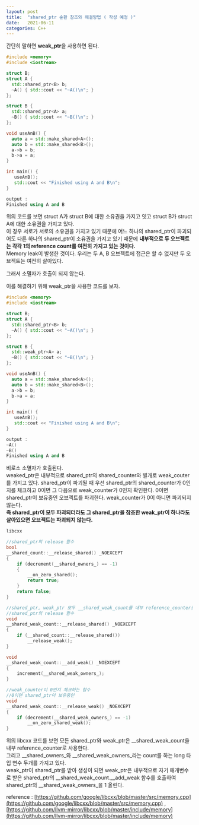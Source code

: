 ```yaml
---
layout: post
title:  "shared_ptr 순환 참조와 해결방법 ( 작성 예정 )"
date:   2021-06-11
categories: C++
---
```


간단히 말하면 **weak_ptr**을 사용하면 된다.             

```c++
#include <memory>
#include <iostream>

struct B;
struct A {
  std::shared_ptr<B> b;  
  ~A() { std::cout << "~A()\n"; }
};

struct B {
  std::shared_ptr<A> a;
  ~B() { std::cout << "~B()\n"; }  
};

void useAnB() {
  auto a = std::make_shared<A>();
  auto b = std::make_shared<B>();
  a->b = b;
  b->a = a;
}

int main() {
   useAnB();
   std::cout << "Finished using A and B\n";
}

output : 
Finished using A and B
```

위의 코드를 보면 struct A가 struct B에 대한 소유권을 가지고 잇고 struct B가 struct A에 대한 소유권을 가지고 있다.        
이 경우 서로가 서로의 소유권을 가지고 있기 때문에 어느 하나의 shared_ptr이 파괴되어도 다른 하나의 shared_ptr이 소유권을 가지고 있기 때문에 **내부적으로 두 오브젝트는 각각 1의 reference count를 여전히 가지고 있는 것이다.**            
Memory leak이 발생한 것이다. 우리는 두 A, B 오브젝트에 접근은 할 수 없지만 두 오브젝트는 여전히 살아있다.               

그래서 소멸자가 호출이 되지 않는다.          

이를 해결하기 위해 weak_ptr을 사용한 코드를 보자.            

```c++
#include <memory>
#include <iostream>

struct B;
struct A {
  std::shared_ptr<B> b;  
  ~A() { std::cout << "~A()\n"; }
};

struct B {
  std::weak_ptr<A> a;
  ~B() { std::cout << "~B()\n"; }  
};

void useAnB() {
  auto a = std::make_shared<A>();
  auto b = std::make_shared<B>();
  a->b = b;
  b->a = a;
}

int main() {
   useAnB();
   std::cout << "Finished using A and B\n";
}

output : 
~A()
~B()
Finished using A and B
```

비로소 소멸자가 호출된다.       
weaked_ptr은 내부적으로 shared_ptr의 shared_counter와 별개로 weak_couter를 가지고 있다.      shared_ptr이 파괴될 때 우선 shared_ptr의 shared_counter가 0인지를 체크하고 0이면 그 다음으로 weak_counter가 0인지 확인한다. 0이면 shared_ptr이 보유중인 오브젝트를 파괴한다. weak_counter가 0이 아니면 파괴되지 않는다.           
**즉 shared_ptr이 모두 파괴되더라도 그 shared_ptr을 참조한 weak_ptr이 하나라도 살아있으면 오브젝트는 파괴되지 않는다.**              


```c++
libcxx

//shared_ptr의 release 함수
bool
__shared_count::__release_shared() _NOEXCEPT
{
    if (decrement(__shared_owners_) == -1)
    {
        __on_zero_shared();
        return true;
    }
    return false;
}

//shared_ptr, weak_ptr 모두 __shared_weak_count를 내부 reference_counter로 사용한다.    
//shared_ptr의 release 함수
void
__shared_weak_count::__release_shared() _NOEXCEPT
{
    if (__shared_count::__release_shared())
        __release_weak();
}

void
__shared_weak_count::__add_weak() _NOEXCEPT
{
    increment(__shared_weak_owners_);
}

//weak_counter이 0인지 체크하는 함수
//0이면 shared_ptr이 보유중인 
void
__shared_weak_count::__release_weak() _NOEXCEPT
{
    if (decrement(__shared_weak_owners_) == -1)
        __on_zero_shared_weak();
}
```

위의 libcxx 코드를 보면 모든 shared_ptr와 weak_ptr은 __shared_weak_count을 내부 reference_counter로 사용한다.      
그리고 __shared_owners_와 __shared_weak_owners_라는 count를 하는 long 타입 변수 두개를 가지고 있다.          
weak_ptr이 shared_ptr를 받아 생성이 되면 weak_ptr은 내부적으로 자기 매개변수로 받은 shared_ptr의 __shared_weak_count.__add_weak 함수를 호출하여 shared_ptr의 __shared_weak_owners_을 1 올린다.         


reference : [https://github.com/google/libcxx/blob/master/src/memory.cpp](https://github.com/google/libcxx/blob/master/src/memory.cpp)  ,  [https://github.com/llvm-mirror/libcxx/blob/master/include/memory](https://github.com/llvm-mirror/libcxx/blob/master/include/memory)      